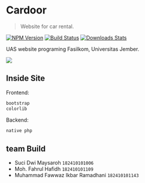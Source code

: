 # Cardoor
> Website for car rental.

[![NPM Version][npm-image]][npm-url]
[![Build Status][travis-image]][travis-url]
[![Downloads Stats][npm-downloads]][npm-url]

UAS website programing
Fasilkom, Universitas Jember.

![](header.png)

## Inside Site

Frontend:

```sh
bootstrap
colorlib
```

Backend:

```sh
native php
```

## team  Build

* Suci Dwi Maysaroh `182410101006`
* Moh. Fahrul Hafidh `182410101109`
* Muhammad Fawwaz Ikbar Ramadhani `182410101143`

<!-- Markdown link & img dfn's -->
[npm-image]: https://img.shields.io/npm/v/datadog-metrics.svg?style=flat-square
[npm-url]: https://npmjs.org/package/datadog-metrics
[npm-downloads]: https://img.shields.io/npm/dm/datadog-metrics.svg?style=flat-square
[travis-image]: https://img.shields.io/travis/dbader/node-datadog-metrics/master.svg?style=flat-square
[travis-url]: https://travis-ci.org/dbader/node-datadog-metrics

